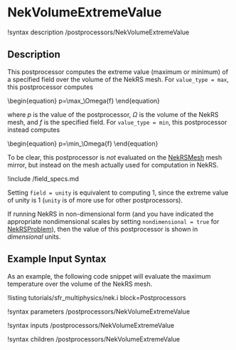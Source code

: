# NekVolumeExtremeValue

!syntax description /postprocessors/NekVolumeExtremeValue

## Description

This postprocessor computes the extreme value (maximum or minimum) of
a specified field over the volume of the NekRS mesh. For `value_type = max`,
this postprocessor computes

\begin{equation}
p=\max_\Omega{f}
\end{equation}

where $p$ is the value of the postprocessor,
$\Omega$ is the volume of the NekRS mesh, and
$f$ is the specified field. For `value_type = min`, this postprocessor
instead computes

\begin{equation}
p=\min_\Omega{f}
\end{equation}

To be clear, this postprocessor is *not* evaluated on the
[NekRSMesh](/mesh/NekRSMesh.md) mesh mirror, but instead on the mesh actually
used for computation in NekRS.

!include /field_specs.md

Setting `field = unity` is equivalent to computing
1, since the extreme value of unity is 1 (`unity` is
of more use for other postprocessors).

If running NekRS in non-dimensional form (and you have indicated the
appropriate nondimensional scales by setting `nondimensional = true`
for [NekRSProblem](/problems/NekRSProblem.md)), then the value of this postprocessor
is shown in *dimensional* units.

## Example Input Syntax

As an example, the following code snippet will evaluate the maximum temperature
over the volume of the NekRS mesh.

!listing tutorials/sfr_multiphysics/nek.i
  block=Postprocessors

!syntax parameters /postprocessors/NekVolumeExtremeValue

!syntax inputs /postprocessors/NekVolumeExtremeValue

!syntax children /postprocessors/NekVolumeExtremeValue
